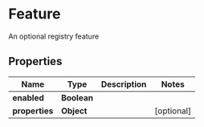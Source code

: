 

# Feature

An optional registry feature
## Properties

| Name | Type | Description | Notes |
| ------------ | ------------- | ------------- | ------------- |
| **enabled** | **Boolean** |  |  |
| **properties** | **Object** |  |  [optional] |


